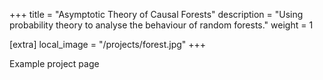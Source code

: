 +++
title = "Asymptotic Theory of Causal Forests"
description = "Using probability theory to analyse the behaviour of random forests."
weight = 1

[extra]
local_image = "/projects/forest.jpg"
+++

Example project page
